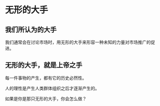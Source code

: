 # 无形的大手

## 我们所认为的大手

我们通常会在讨论市场时，用无形的大手来形容一种未知的力量对市场推广的促进。

## **无形的大手，就是上帝之手**

每一件事物的产生，都有它的历史必然性。

人的理性是产生人类群体组织之后才逐渐产生的。

如果是你是那只无形的大手，你会怎么做？

